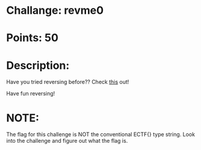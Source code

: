 # Challange: revme0

# Points: 50

# Description: 

Have you tried reversing before??
Check [this](./revme0.asm) out!

Have fun reversing!

# NOTE: 

The flag for this challenge is NOT the conventional ECTF{} type string. Look into the challenge and figure out what the flag is. 


